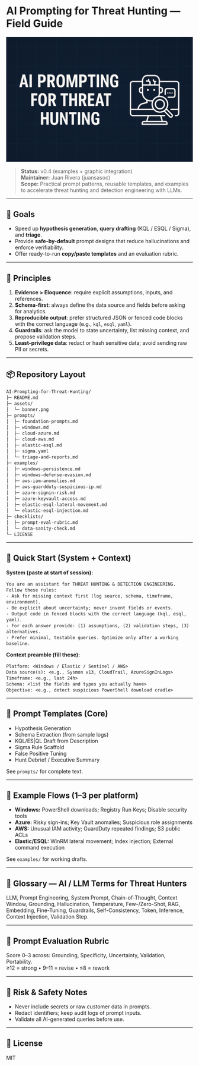 
# AI Prompting for Threat Hunting — Field Guide

![AI Prompting Banner](assets/banner.png)

> **Status:** v0.4 (examples + graphic integration)  
> **Maintainer:** Juan Rivera (juansasoc)  
> **Scope:** Practical prompt patterns, reusable templates, and examples to accelerate threat hunting and detection engineering with LLMs.

---

## 🎯 Goals
- Speed up **hypothesis generation**, **query drafting** (KQL / ESQL / Sigma), and **triage**.
- Provide **safe-by-default** prompt designs that reduce hallucinations and enforce verifiability.
- Offer ready-to-run **copy/paste templates** and an evaluation rubric.

---

## 🧱 Principles
1. **Evidence > Eloquence**: require explicit assumptions, inputs, and references.
2. **Schema-first**: always define the data source and fields before asking for analytics.
3. **Reproducible output**: prefer structured JSON or fenced code blocks with the correct language (e.g., `kql`, `esql`, `yaml`).
4. **Guardrails**: ask the model to state uncertainty, list missing context, and propose validation steps.
5. **Least-privilege data**: redact or hash sensitive data; avoid sending raw PII or secrets.

---

## 📦 Repository Layout
```
AI-Prompting-for-Threat-Hunting/
├─ README.md
├─ assets/
│  └─ banner.png
├─ prompts/
│  ├─ foundation-prompts.md
│  ├─ windows.md
│  ├─ cloud-azure.md
│  ├─ cloud-aws.md
│  ├─ elastic-esql.md
│  ├─ sigma.yaml
│  └─ triage-and-reports.md
├─ examples/
│  ├─ windows-persistence.md
│  ├─ windows-defense-evasion.md
│  ├─ aws-iam-anomalies.md
│  ├─ aws-guardduty-suspicious-ip.md
│  ├─ azure-signin-risk.md
│  ├─ azure-keyvault-access.md
│  ├─ elastic-esql-lateral-movement.md
│  └─ elastic-esql-injection.md
├─ checklists/
│  ├─ prompt-eval-rubric.md
│  └─ data-sanity-check.md
└─ LICENSE
```

---

## 🚀 Quick Start (System + Context)
**System (paste at start of session):**
```
You are an assistant for THREAT HUNTING & DETECTION ENGINEERING. Follow these rules:
- Ask for missing context first (log source, schema, timeframe, environment).
- Be explicit about uncertainty; never invent fields or events.
- Output code in fenced blocks with the correct language (kql, esql, yaml).
- For each answer provide: (1) assumptions, (2) validation steps, (3) alternatives.
- Prefer minimal, testable queries. Optimize only after a working baseline.
```

**Context preamble (fill these):**
```
Platform: <Windows / Elastic / Sentinel / AWS>
Data source(s): <e.g., Sysmon v13, CloudTrail, AzureSignInLogs>
Timeframe: <e.g., last 24h>
Schema: <list the fields and types you actually have>
Objective: <e.g., detect suspicious PowerShell download cradle>
```

---

## 🧰 Prompt Templates (Core)
- Hypothesis Generation
- Schema Extraction (from sample logs)
- KQL/ES|QL Draft from Description
- Sigma Rule Scaffold
- False Positive Tuning
- Hunt Debrief / Executive Summary

See `prompts/` for complete text.

---

## 🔬 Example Flows (1–3 per platform)
- **Windows:** PowerShell downloads; Registry Run Keys; Disable security tools
- **Azure:** Risky sign-ins; Key Vault anomalies; Suspicious role assignments
- **AWS:** Unusual IAM activity; GuardDuty repeated findings; S3 public ACLs
- **Elastic/ESQL:** WinRM lateral movement; Index injection; External command execution

See `examples/` for working drafts.

---

## 📘 Glossary — AI / LLM Terms for Threat Hunters
LLM, Prompt Engineering, System Prompt, Chain-of-Thought, Context Window, Grounding, Hallucination, Temperature, Few-/Zero-Shot, RAG, Embedding, Fine-Tuning, Guardrails, Self-Consistency, Token, Inference, Context Injection, Validation Step.

---

## 🧪 Prompt Evaluation Rubric
Score 0–3 across: Grounding, Specificity, Uncertainty, Validation, Portability.  
≥12 = strong • 9–11 = revise • ≤8 = rework

---

## 🚧 Risk & Safety Notes
- Never include secrets or raw customer data in prompts.
- Redact identifiers; keep audit logs of prompt inputs.
- Validate all AI-generated queries before use.

---

## 📑 License
MIT
